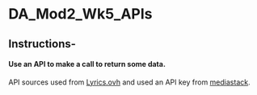 # DA_Mod2_Wk5_APIs

## Instructions-
#### Use an API to make a call to return some data.


API sources used from [Lyrics.ovh](https://lyricsovh.docs.apiary.io/) and used an API key from [mediastack](https://mediastack.com/).
